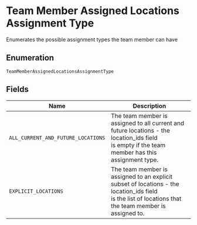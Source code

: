 
# Team Member Assigned Locations Assignment Type

Enumerates the possible assignment types the team member can have

## Enumeration

`TeamMemberAssignedLocationsAssignmentType`

## Fields

| Name | Description |
|  --- | --- |
| `ALL_CURRENT_AND_FUTURE_LOCATIONS` | The team member is assigned to all current and future locations - the location_ids field<br>is empty if the team member has this assignment type. |
| `EXPLICIT_LOCATIONS` | The team member is assigned to an explicit subset of locations - the location_ids field<br>is the list of locations that the team member is assigned to. |

